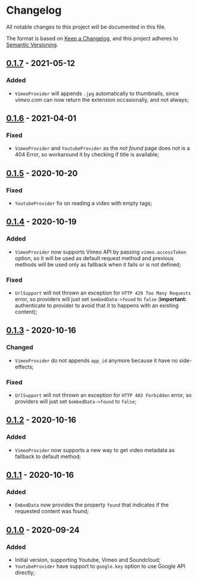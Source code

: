 # Changelog

All notable changes to this project will be documented in this file.

The format is based on [Keep a Changelog](https://keepachangelog.com/en/1.0.0/), and this project adheres to [Semantic Versioning](https://semver.org/spec/v2.0.0.html).

## [0.1.7] - 2021-05-12

### Added

- `VimeoProvider` will appends `.jpg` automatically to thumbnails, since *vimeo.com* can now return the extension occasionally, and not always;

## [0.1.6] - 2021-04-01

### Fixed

- `VimeoProvider` and `YoutubeProvider` as the *not found* page does not is a 404 Error, so workaround it by checking if title is available;

## [0.1.5] - 2020-10-20

### Fixed

- `YoutubeProvider` fix on reading a video with empty tags;

## [0.1.4] - 2020-10-19

### Added

- `VimeoProvider` now supports Vimeo API by passing `vimeo.accessToken` option, so it will be used as default request method and previous methods will be used only as fallback when it fails or is not defined;

### Fixed

- `UrlSupport` will not thrown an exception for `HTTP 429 Too Many Requests` error, so providers will just set `$embedData->found` to `false` (**important:** authenticate to provider to avoid that it to happens with an existing content);

## [0.1.3] - 2020-10-16

### Changed

- `VimeoProvider` do not appends `app_id` anymore because it have no side-effects;

### Fixed

- `UrlSupport` will not thrown an exception for `HTTP 403 Forbidden` error, so providers will just set `$embedData->found` to `false`;

## [0.1.2] - 2020-10-16

### Added

- `VimeoProvider` now supports a new way to get video metadata as fallback to default method;

## [0.1.1] - 2020-10-16

### Added

- `EmbedData` now provides the property `found` that indicates if the requested content was found;

## [0.1.0] - 2020-09-24

### Added

- Initial version, supporting Youtube, Vimeo and Soundcloud;
- `YoutubeProvider` have support to `google.key` option to use Google API directly;

[0.1.7]: https://github.com/rentalhost/vanilla-embed/compare/0.1.6..0.1.7

[0.1.6]: https://github.com/rentalhost/vanilla-embed/compare/0.1.5..0.1.6

[0.1.5]: https://github.com/rentalhost/vanilla-embed/compare/0.1.4..0.1.5

[0.1.4]: https://github.com/rentalhost/vanilla-embed/compare/0.1.3..0.1.4

[0.1.3]: https://github.com/rentalhost/vanilla-embed/compare/0.1.2..0.1.3

[0.1.2]: https://github.com/rentalhost/vanilla-embed/compare/0.1.1..0.1.2

[0.1.1]: https://github.com/rentalhost/vanilla-embed/compare/0.1.0..0.1.1

[0.1.0]: https://github.com/rentalhost/vanilla-embed/tree/0.1.0

